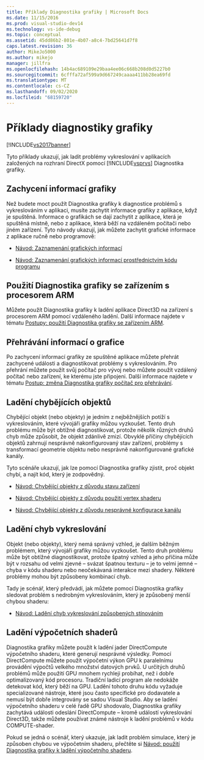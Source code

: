 ```yaml
---
title: Příklady Diagnostika grafiky | Microsoft Docs
ms.date: 11/15/2016
ms.prod: visual-studio-dev14
ms.technology: vs-ide-debug
ms.topic: conceptual
ms.assetid: 45dd86b2-801e-4b07-a8c4-7bd25641d7f8
caps.latest.revision: 36
author: MikeJo5000
ms.author: mikejo
manager: jillfra
ms.openlocfilehash: 14b4ac689109e29baa4ee06c668b208d0d5227b0
ms.sourcegitcommit: 6cfffa72af599a9d667249caaaa411bb28ea69fd
ms.translationtype: MT
ms.contentlocale: cs-CZ
ms.lasthandoff: 09/02/2020
ms.locfileid: "68159720"
---
```

# <a name="graphics-diagnostics-examples"></a>Příklady diagnostiky grafiky
[!INCLUDE[vs2017banner](../includes/vs2017banner.md)]

Tyto příklady ukazují, jak ladit problémy vykreslování v aplikacích založených na rozhraní DirectX pomocí [!INCLUDE[vsprvs](../includes/vsprvs-md.md)] Diagnostika grafiky.  
  
## <a name="capturing-graphics-information"></a>Zachycení informací grafiky  
 Než budete moct použít Diagnostika grafiky k diagnostice problémů s vykreslováním v aplikaci, musíte zachytit informace grafiky z aplikace, když je spuštěná. Informace o grafikách se dají zachytit z aplikace, která je spuštěná místně, nebo z aplikace, která běží na vzdáleném počítači nebo jiném zařízení. Tyto návody ukazují, jak můžete zachytit grafické informace z aplikace ručně nebo programově:  
  
- [Návod: Zaznamenání grafických informací](../debugger/walkthrough-capturing-graphics-information.md)  
  
- [Návod: Zaznamenání grafických informací prostřednictvím kódu programu](../debugger/walkthrough-capturing-graphics-information-programmatically.md)  
  
## <a name="use-graphics-diagnostics-with-an-arm-based-device"></a>Použití Diagnostika grafiky se zařízením s procesorem ARM  
 Můžete použít Diagnostika grafiky k ladění aplikace Direct3D na zařízení s procesorem ARM pomocí vzdáleného ladění. Další informace najdete v tématu [Postupy: použití Diagnostika grafiky se zařízením ARM](../debugger/how-to-use-graphics-diagnostics-with-an-arm-device.md).  
  
## <a name="playing-back-graphics-information"></a>Přehrávání informací o grafice  
 Po zachycení informací grafiky ze spuštěné aplikace můžete přehrát zachycené události a diagnostikovat problémy s vykreslováním. Pro přehrání můžete použít svůj počítač pro vývoj nebo můžete použít vzdálený počítač nebo zařízení, ke kterému jste připojeni. Další informace najdete v tématu [Postup: změna Diagnostika grafiky počítač pro přehrávání](../debugger/how-to-change-the-graphics-diagnostics-playback-machine.md).  
  
## <a name="debugging-missing-objects"></a>Ladění chybějících objektů  
 Chybějící objekt (nebo objekty) je jedním z nejběžnějších potíží s vykreslováním, které vývojáři grafiky můžou vyzkoušet. Tento druh problému může být obtížné diagnostikovat, protože několik různých druhů chyb může způsobit, že objekt zdánlivě zmizí. Obvyklé příčiny chybějících objektů zahrnují nesprávně nakonfigurovaný stav zařízení, problémy s transformací geometrie objektu nebo nesprávně nakonfigurované grafické kanály.  
  
 Tyto scénáře ukazují, jak lze pomocí Diagnostika grafiky zjistit, proč objekt chybí, a najít kód, který je zodpovědný.  
  
- [Návod: Chybějící objekty z důvodu stavu zařízení](../debugger/walkthrough-missing-objects-due-to-device-state.md)  
  
- [Návod: Chybějící objekty z důvodu použití vertex shaderu](../debugger/walkthrough-missing-objects-due-to-vertex-shading.md)  
  
- [Návod: Chybějící objekty z důvodu nesprávné konfigurace kanálu](../debugger/walkthrough-missing-objects-due-to-misconfigured-pipeline.md)  
  
## <a name="debugging-rendering-errors"></a>Ladění chyb vykreslování  
 Objekt (nebo objekty), který nemá správný vzhled, je dalším běžným problémem, který vývojáři grafiky můžou vyzkoušet. Tento druh problému může být obtížné diagnostikovat, protože špatný vzhled a jeho příčina může být v rozsahu od velmi zjevné – svázat špatnou texturu – je to velmi jemné – chyba v kódu shaderu nebo neočekávaná interakce mezi shadery. Některé problémy mohou být způsobeny kombinací chyb.  
  
 Tady je scénář, který předvádí, jak můžete pomocí Diagnostika grafiky sledovat problém s nedrobným vykreslováním, který je způsobený menší chybou shaderu:  
  
- [Návod: Ladění chyb vykreslování způsobených stínováním](../debugger/walkthrough-debugging-rendering-errors-due-to-shading.md)  
  
## <a name="debugging-compute-shaders"></a>Ladění výpočetních shaderů  
 Diagnostika grafiky můžete použít k ladění jader DirectCompute výpočetního shaderu, které generují nesprávné výsledky. Pomocí DirectCompute můžete použít výpočetní výkon GPU k paralelnímu provádění výpočtů velkého množství datových prvků. U určitých druhů problémů může použití GPU mnohem rychleji probíhat, než i dobře optimalizovaný kód procesoru. Tradiční ladicí program ale nedokáže detekovat kód, který běží na GPU. Ladění tohoto druhu kódu vyžaduje specializované nástroje, které jsou často specifické pro dodavatele a nemusí být dobře integrovány se sadou Visual Studio. Aby se ladění výpočetního shaderu v celé řadě GPU shodovalo, Diagnostika grafiky zachytává události odeslání DirectCompute – kromě událostí vykreslování Direct3D, takže můžete používat známé nástroje k ladění problémů v kódu COMPUTE-shader.  
  
 Pokud se jedná o scénář, který ukazuje, jak ladit problém simulace, který je způsoben chybou ve výpočetním shaderu, přečtěte si [Návod: použití Diagnostika grafiky k ladění výpočetního shaderu](../debugger/walkthrough-using-graphics-diagnostics-to-debug-a-compute-shader.md).
